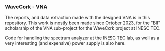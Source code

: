 ### WaveCork - VNA

The reports, and data extraction made with the designed VNA is in this repository. This work is mostly been made since October 2023,
for the "BII" scholarship of the VNA sub-project for the WaveCork project at INESC TEC.

Code for handling the spectrum analyzer at the INESC TEC lab, as well as a very interesting (and expensive) power supply is also here.

